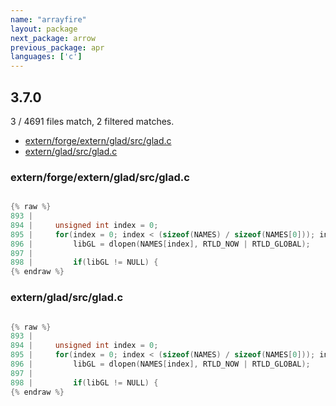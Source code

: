```yaml
---
name: "arrayfire"
layout: package
next_package: arrow
previous_package: apr
languages: ['c']
---
```

## 3.7.0
3 / 4691 files match, 2 filtered matches.

 - [extern/forge/extern/glad/src/glad.c](#externforgeexterngladsrcgladc)
 - [extern/glad/src/glad.c](#externgladsrcgladc)

### extern/forge/extern/glad/src/glad.c

```c

{% raw %}
893 | 
894 |     unsigned int index = 0;
895 |     for(index = 0; index < (sizeof(NAMES) / sizeof(NAMES[0])); index++) {
896 |         libGL = dlopen(NAMES[index], RTLD_NOW | RTLD_GLOBAL);
897 | 
898 |         if(libGL != NULL) {
{% endraw %}

```
### extern/glad/src/glad.c

```c

{% raw %}
893 | 
894 |     unsigned int index = 0;
895 |     for(index = 0; index < (sizeof(NAMES) / sizeof(NAMES[0])); index++) {
896 |         libGL = dlopen(NAMES[index], RTLD_NOW | RTLD_GLOBAL);
897 | 
898 |         if(libGL != NULL) {
{% endraw %}

```